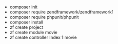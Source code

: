 - composer init
- composer require zendframework/zendframework1
- composer require phpunit/phpunit
- composer install
- zf create project
- zf create module movie
- zf create controller Index 1 movie